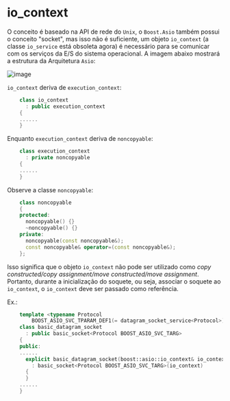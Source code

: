# io_context

O conceito é baseado na API de rede do `Unix`, o `Boost.Asio` também possui o conceito "socket", mas isso não é suficiente, um objeto `io_context` (a classe `io_service` está obsoleta agora) é necessário para se comunicar com os serviços da E/S do sistema operacional. A  imagem abaixo mostrará a estrutura da Arquitetura `Asio`:

![image](https://raw.githubusercontent.com/NanXiao/boost-asio-network-programming-little-book/master/images/architecture.jpg) 

`io_context` deriva de `execution_context`:  

```cpp
	class io_context
	  : public execution_context
	{
	......
	}
```
Enquanto `execution_context` deriva de `noncopyable`:  

```cpp
	class execution_context
	  : private noncopyable
	{
	......
	}
```

Observe a classe `noncopyable`:

```cpp
	class noncopyable
	{
	protected:
	  noncopyable() {}
	  ~noncopyable() {}
	private:
	  noncopyable(const noncopyable&);
	  const noncopyable& operator=(const noncopyable&);
	};
```

Isso significa que o objeto `io_context` não pode ser utilizado como _copy constructed/copy assignment/move constructed/move assignment_. Portanto, durante a inicialização do soquete, ou seja, associar o soquete ao` io_context`, o `io_context` deve ser passado como referência.

Ex.:

```cpp
	template <typename Protocol
	    BOOST_ASIO_SVC_TPARAM_DEF1(= datagram_socket_service<Protocol>)>
	class basic_datagram_socket
	  : public basic_socket<Protocol BOOST_ASIO_SVC_TARG>
	{
	public:
	......
	  explicit basic_datagram_socket(boost::asio::io_context& io_context)
	    : basic_socket<Protocol BOOST_ASIO_SVC_TARG>(io_context)
	  {
	  }
	......
	}
```